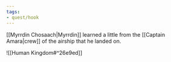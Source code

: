 ```yaml
---
tags:
- quest/hook
---
```

[[Myrrdin Chosaach|Myrrdin]] learned a little from the [[Captain Amara|crew]] of the airship that he landed on. 

![[Human Kingdom#^26e9ed]]